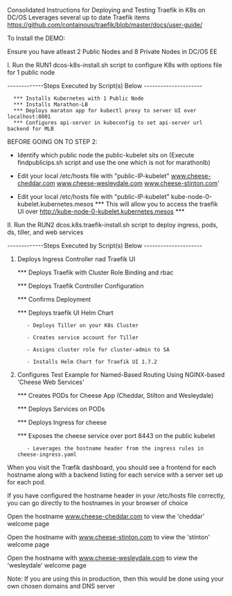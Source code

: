 Consolidated Instructions for Deploying and Testing Traefik in K8s on DC/OS 
Leverages several up to date Traefik items https://github.com/containous/traefik/blob/master/docs/user-guide/

To Install the DEMO:

Ensure you have atleast 2 Public Nodes and 8 Private Nodes in DC/OS EE

I. Run the RUN1 dcos-k8s-install.sh script to configure K8s with options file for 1 public node 

-------------Steps Executed by Script(s) Below ---------------------
      
      *** Installs Kubernetes with 1 Public Node
      *** Installs Marathon-LB 
      *** Deploys maraton app for kubectl proxy to server UI over localhost:8001
      *** Configures api-server in kubeconfig to set api-server url backend for MLB
   
   BEFORE GOING ON TO STEP 2:
   
   - Identify which public node the public-kubelet sits on (Execute findpublicips.sh script and use 
     the one which is not for marathonlb)
     
   - Edit your local /etc/hosts file with 
   "public-IP-kubelet" www.cheese-cheddar.com www.cheese-wesleydale.com www.cheese-stinton.com'
   
   - Edit your local /etc/hosts file with 
   "public-IP-kubelet" kube-node-0-kubelet.kubernetes.mesos 
   *** This will allow you to access the traefik UI over http://kube-node-0-kubelet.kubernetes.mesos ***

II. Run the RUN2 dcos.k8s.traefik-install.sh script to deploy ingress, pods, ds, tiller, and web services    
   
-------------Steps Executed by Script(s) Below ---------------------

1. Deploys Ingress Controller nad Traefik UI

    *** Deploys Traefik with Cluster Role Binding and rbac
    
    *** Deploys Traefik Controller Configuration
    
    *** Confirms Deployment
    
    *** Deploys traefik UI Helm Chart
    
          - Deploys Tiller on your K8s Cluster
          
          - Creates service account for Tiller
          
          - Assigns cluster role for cluster-admin to SA
          
          - Installs Helm Chart for Traefik UI 1.7.2 

2. Configures Test Example for Named-Based Routing Using NGINX-based 'Cheese Web Services'

   *** Creates PODs for Cheese App (Cheddar, Stilton and Wesleydale)
   
   *** Deploys Services on PODs
   
   *** Deploys Ingress for cheese
   
   *** Exposes the cheese service over port 8443 on the public kubelet 
   
          - Leverages the hostname header from the ingress rules in cheese-ingress.yaml

When you visit the Træfik dashboard, you should see a frontend for each hostname
along with a backend listing for each service with a server set up for each pod. 

If you have configured the hostname header in your /etc/hosts file correctly, you can go directly to the hostnames
in your browser of choice

Open the hostname www.cheese-cheddar.com to view the 'cheddar' welcome page

Open the hostname with www.cheese-stinton.com to view the 'stinton' welcome page

Open the hostname with www.cheese-wesleydale.com to view the 'wesleydale' welcome page

Note: If you are using this in production, then this would be done using your own chosen domains and DNS server
